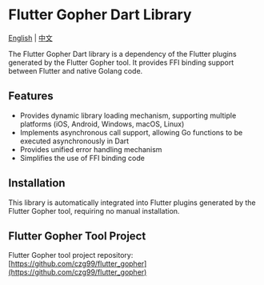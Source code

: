 # Flutter Gopher Dart Library

[English](https://github.com/czg99/flutter_gopher/blob/main/dart/README.md) | [中文](https://github.com/czg99/flutter_gopher/blob/main/dart/README_zh.md)

The Flutter Gopher Dart library is a dependency of the Flutter plugins generated by the Flutter Gopher tool. It provides FFI binding support between Flutter and native Golang code.

## Features

- Provides dynamic library loading mechanism, supporting multiple platforms (iOS, Android, Windows, macOS, Linux)
- Implements asynchronous call support, allowing Go functions to be executed asynchronously in Dart
- Provides unified error handling mechanism
- Simplifies the use of FFI binding code

## Installation

This library is automatically integrated into Flutter plugins generated by the Flutter Gopher tool, requiring no manual installation.

## Flutter Gopher Tool Project

Flutter Gopher tool project repository: [https://github.com/czg99/flutter_gopher](https://github.com/czg99/flutter_gopher)